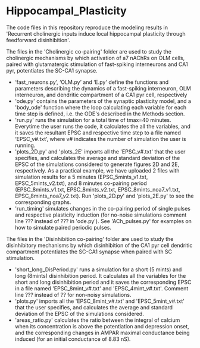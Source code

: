 # Hippocampal_Plasticity

The code files in this repository reproduce the modeling results in 'Recurrent cholinergic inputs induce local hippocampal plasticity through feedforward disinhibition'.

The files in the 'Cholinergic co-pairing' folder are used to study the cholinergic mechanisms by which activation of a7 nAChRs on OLM cells, paired with glutamatergic stimulation of fast-spiking interneurons and CA1 pyr, potentiates the SC-CA1 synapse. 
- ‘fast_neurons.py’, ‘OLM.py’ and ‘E.py' define the functions and parameters describing the dynamics of a fast-spiking interneuron, OLM interneuron, and dendritic compartment of a CA1 pyr cell, respectively
- 'ode.py' contains the parameters of the synaptic plasticity model, and a 'body_ode' function where the loop calculating each variable for each time step is defined, i.e. the ODE's described in the Methods section.
- 'run.py' runs the simulation for a total time of tmax=40 minutes. Everytime the user runs the code, it calculates the all the variables, and it saves the resultant EPSC and respective time step to a file named ‘EPSC_v#.txt’, where v# indicates the number of simulation the user is running.
- 'plots_2D.py' and 'plots_2E' imports all the 'EPSC_v#.txt' that the user specifies, and calculates the average and standard deviation of the EPSC of the simulations considered to generate figures 2D and 2E, respectively. As a practical example, we have uploaded 2 files with simulation results for a 5 minutes (EPSC_5mints_v1.txt, EPSC_5mints_v2.txt), and 8 minutes co-pairing period (EPSC_8mints_v1.txt, EPSC_8mints_v2.txt, EPSC_8mints_noa7_v1.txt, EPSC_8mints_noa7_v2.txt). Run 'plots_2D.py' and 'plots_2E.py' to see the corresponding graphs.
- 'run_timing' simulates changes in the co-pairing period of single pulses and respective plasticity induction (for no-noise simulations comment line ??? instead of ??? in 'ode.py'). See 'ACh_pulses.py' for examples on how to simulate paired periodic pulses.

The files in the 'Disinhibition co-pairing' folder are used to study the disinhibitory mechanisms by which disinhibition of the CA1 pyr cell dendritic compartment potentiates the SC-CA1 synapse when paired with SC stimulation.
- 'short_long_DisPeriod.py' runs a simulation for a short (5 mints) and long (8mints) disinhibition period. It calculates all the variables for the short and long disinhibition period and it saves the corresponding EPSC in a file named 'EPSC_8mint_v#.txt' and 'EPSC_4mint_v#.txt'. Comment line ??? instead of ?? for non-noisy simulations.
- 'plots.py' imports all the 'EPSC_8mint_v#.txt' and 'EPSC_5mint_v#.txt' that the user specifies, and calculates the average and standard deviation of the EPSC of the simulations considered.
- 'areas_ratio.py' calculates the ratio between the integral of calcium when its concentration is above the potentiation and depression onset, and the corresponding changes in AMPAR maximal conductance being induced (for an initial conductance of 8.83 nS).
